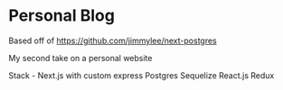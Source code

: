 # Personal Blog

Based off of https://github.com/jimmylee/next-postgres

My second take on a personal website

Stack -
Next.js with custom express
Postgres
Sequelize
React.js
Redux
